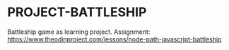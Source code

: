 # PROJECT-BATTLESHIP

Battleship game as learning project. Assignment: https://www.theodinproject.com/lessons/node-path-javascript-battleship
